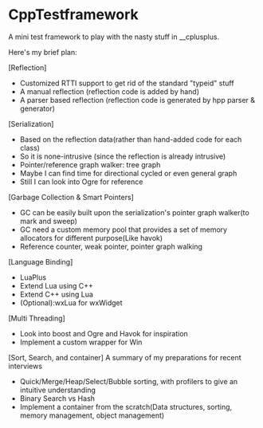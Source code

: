 CppTestframework
================
A mini test framework to play with the nasty stuff in __cplusplus.

Here's my brief plan:

[Reflection]
+ Customized RTTI support to get rid of the standard "typeid" stuff
+ A manual reflection (reflection code is added by hand)
+ A parser based reflection (reflection code is generated by hpp parser & generator)

[Serialization]
+ Based on the reflection data(rather than hand-added code for each class)
+ So it is none-intrusive (since the reflection is already intrusive)
+ Pointer/reference graph walker: tree graph
+ Maybe I can find time for directional cycled or even general graph
+ Still I can look into Ogre for reference

[Garbage Collection & Smart Pointers]
+ GC can be easily built upon the serialization's pointer graph walker(to mark and sweep)
+ GC need a custom memory pool that provides a set of memory allocators for different purpose(Like havok)
+ Reference counter, weak pointer, pointer graph walking

[Language Binding]
+ LuaPlus
+ Extend Lua using C++
+ Extend C++ using Lua
+ (Optional):wxLua for wxWidget

[Multi Threading]
+ Look into boost and Ogre and Havok for inspiration
+ Implement a custom wrapper for Win

[Sort, Search, and container]
A summary of my preparations for recent interviews
+ Quick/Merge/Heap/Select/Bubble sorting, with profilers to give an intuitive understanding
+ Binary Search vs Hash
+ Implement a container from the scratch(Data structures, sorting, memory management, object management)




